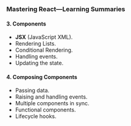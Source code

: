 ### Mastering React—Learning Summaries

#### 3. Components

- **JSX** (JavaScript XML).
- Rendering Lists.
- Conditional Rendering.
- Handling events.
- Updating the state.

#### 4. Composing Components

- Passing data.
- Raising and handling events.
- Multiple components in sync.
- Functional components.
- Lifecycle hooks.
